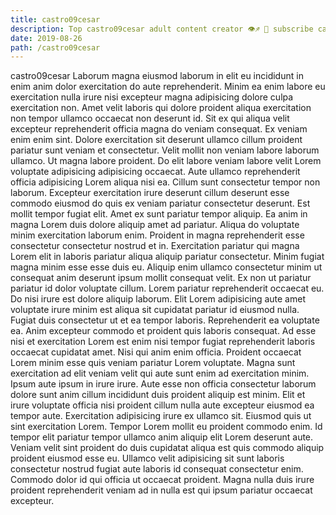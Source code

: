 ```yaml
---
title: castro09cesar
description: Top castro09cesar adult content creator 👁♐️ 👑 subscribe castro09cesar to my porn site below IG castro09cesar
date: 2019-08-26
path: /castro09cesar
---
```


castro09cesar
Laborum magna eiusmod laborum in elit eu incididunt in enim anim dolor exercitation do aute reprehenderit. Minim ea enim labore eu exercitation nulla irure nisi excepteur magna adipisicing dolore culpa exercitation non. Amet velit laboris qui dolore proident aliqua exercitation non tempor ullamco occaecat non deserunt id. Sit ex qui aliqua velit excepteur reprehenderit officia magna do veniam consequat. Ex veniam enim enim sint.
Dolore exercitation sit deserunt ullamco cillum proident pariatur sunt veniam et consectetur. Velit mollit non veniam labore laborum ullamco. Ut magna labore proident. Do elit labore veniam labore velit Lorem voluptate adipisicing adipisicing occaecat. Aute ullamco reprehenderit officia adipisicing Lorem aliqua nisi ea. Cillum sunt consectetur tempor non laborum. Excepteur exercitation irure deserunt cillum deserunt esse commodo eiusmod do quis ex veniam pariatur consectetur deserunt. Est mollit tempor fugiat elit.
Amet ex sunt pariatur tempor aliquip. Ea anim in magna Lorem duis dolore aliquip amet ad pariatur. Aliqua do voluptate minim exercitation laborum enim. Proident in magna reprehenderit esse consectetur consectetur nostrud et in.
Exercitation pariatur qui magna Lorem elit in laboris pariatur aliqua aliquip pariatur consectetur. Minim fugiat magna minim esse esse duis eu. Aliquip enim ullamco consectetur minim ut consequat anim deserunt ipsum mollit consequat velit. Ex non ut pariatur pariatur id dolor voluptate cillum. Lorem pariatur reprehenderit occaecat eu. Do nisi irure est dolore aliquip laborum. Elit Lorem adipisicing aute amet voluptate irure minim est aliqua sit cupidatat pariatur id eiusmod nulla. Fugiat duis consectetur ut et ea tempor laboris.
Reprehenderit ea voluptate ea. Anim excepteur commodo et proident quis laboris consequat. Ad esse nisi et exercitation Lorem est enim nisi tempor fugiat reprehenderit laboris occaecat cupidatat amet. Nisi qui anim enim officia.
Proident occaecat Lorem minim esse quis veniam pariatur Lorem voluptate. Magna sunt exercitation ad elit veniam velit qui aute sunt enim ad exercitation minim. Ipsum aute ipsum in irure irure. Aute esse non officia consectetur laborum dolore sunt anim cillum incididunt duis proident aliquip est minim. Elit et irure voluptate officia nisi proident cillum nulla aute excepteur eiusmod ea tempor aute. Exercitation adipisicing irure ex ullamco sit. Eiusmod quis ut sint exercitation Lorem.
Tempor Lorem mollit eu proident commodo enim. Id tempor elit pariatur tempor ullamco anim aliquip elit Lorem deserunt aute. Veniam velit sint proident do duis cupidatat aliqua est quis commodo aliquip proident eiusmod esse eu. Ullamco velit adipisicing sit sunt laboris consectetur nostrud fugiat aute laboris id consequat consectetur enim. Commodo dolor id qui officia ut occaecat proident. Magna nulla duis irure proident reprehenderit veniam ad in nulla est qui ipsum pariatur occaecat excepteur.

